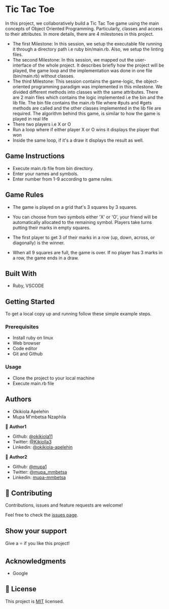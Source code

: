 # Tic Tac Toe

In this project, we collaboratively build a Tic Tac Toe game using the main concepts of Object Oriented Programming. Particularly, classes and access to their attributes. 
In more details, there are 4 milestones in this project. 
- The first Milestone: In this session, we setup the executable file running it through a directory path i.e ruby bin/main.rb. Also, we setup the linting files.
- The second Milestone: In this session, we mapped out the user-interface of the whole project. It describes briefly how the project will be played, the game loop and the implementation was done in one file (bin/main.rb) without classes.
- The third Milestone: This session contains the game-logic, the object-oriented programming paradigm was implemented in this milestone. We divided different methods into classes with the same attributes. There are 2 main files which contains the logic implemented i.e the bin and the lib file.
The bin file contains the main.rb file where #puts and #gets methods are called and the other classes implemented in the lib file are required. 
The algorithm behind this game, is similar to how the game is played in real life
 - There two players i.e X or O
 - Run a loop where if either player X or O wins it displays the player that won 
 - Inside the same loop, if it's a draw it displays the result as well.

## Game Instructions

- Execute main.rb file from bin directory.
- Enter your names and symbols.
- Enter number from 1-9 according to game rules.

## Game Rules

- The game is played on a grid that's 3 squares by 3 squares.

- You can choose from two symbols either 'X' or 'O', your friend will be automatically allocated to the remaining symbol. Players take turns putting their marks in empty squares.

- The first player to get 3 of their marks in a row (up, down, across, or diagonally) is the winner.

- When all 9 squares are full, the game is over. If no player has 3 marks in a row, the game ends in a draw.

## Built With

- Ruby, VSCODE

## Getting Started

To get a local copy up and running follow these simple example steps.

### Prerequisites
- Install ruby on linux
- Web browser
- Code editor
- Git and Github

### Usage
- Clone the project to your local machine 
- Execute main.rb file

## Authors
- Okikiola Apelehin
- Mupa M'mbetsa Nzaphila


👤 **Author1**

- Github: [@okikiola11](https://github.com/okikiola11)
- Twitter: [@Kikiolla3](https://twitter.com/Kikiolla3)
- Linkedin: [@okikiola-apelehin](https://www.linkedin.com/in/okikiola-apelehin-459008122/)

👤 **Author2**

- Github: [@mupa1](https://github.com/Mupa1)
- Twitter: [@mupa_mmbetsa](https://twitter.com/mupa_mmbetsa)
- Linkedin: [mupa-mmbetsa](https://www.linkedin.com/in/mupa-mmbetsa) 


## 🤝 Contributing

Contributions, issues and feature requests are welcome!

Feel free to check the [issues page](https://github.com/okikiola11/tic-tac-toe/issues).

## Show your support

Give a ⭐️ if you like this project!

## Acknowledgments

- Google

## 📝 License

This project is [MIT](lic.url) licensed.
